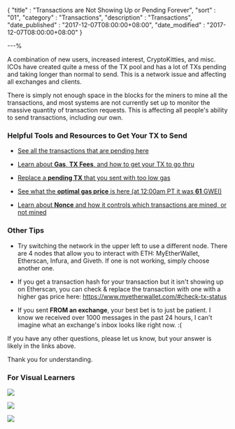 {
"title"       : "Transactions are Not Showing Up or Pending Forever",
"sort"        : "01",
"category"    : "Transactions",
"description" : "Transactions",
"date_published" : "2017-12-07T08:00:00+08:00",
"date_modified"  : "2017-12-07T08:00:00+08:00"
}

---%


A combination of new users, increased interest, CryptoKitties, and misc. ICOs have created quite a mess of the TX pool and has a lot of TXs pending and taking longer than normal to send. This is a network issue and affecting all exchanges and clients.

There is simply not enough space in the blocks for the miners to mine all the transactions, and most systems are not currently set up to monitor the massive quantity of transaction requests. This is affecting all people's ability to send transactions, including our own.

### Helpful Tools and Resources to Get Your TX to Send

*  [See all the transactions that are pending here](https://etherscan.io/txsPending)

*  [Learn about **Gas**, **TX Fees**, and how to get your TX to go thru](https://myetherwallet.github.io/knowledge-base/gas/what-is-gas-ethereum.html) 

*  [Replace a **pending TX** that you sent with too low gas](https://myetherwallet.github.io/knowledge-base/transactions/check-status-of-ethereum-transaction.html)

*  [See what the **optimal gas price** is here (at 12:00am PT it was **61** GWEI)](https://ethgasstation.info/)            

*  [Learn about **Nonce** and how it controls which transactions are mined, or not mined](https://myetherwallet.github.io/knowledge-base/transactions/what-is-nonce.html)
            

### Other Tips

*  Try switching the network in the upper left to use a different node. There are 4 nodes that allow you to interact with ETH: MyEtherWallet, Etherscan, Infura, and Giveth. If one is not working, simply choose another one.

*  If you get a transaction hash for your transaction but it isn't showing up on Etherscan, you can check & replace the transaction with one with a higher gas price here: https://www.myetherwallet.com/#check-tx-status 

*  If you sent **FROM an exchange**, your best bet is to just be patient. I know we received over 1000 messages in the past 24 hours, I can't imagine what an exchange's inbox looks like right now. :(

If you have any other questions, please let us know, but your answer is likely in the links above.

Thank you for understanding.

### For Visual Learners

![](../images/transactions/txpool_01.jpg)

![](../images/transactions/txpool_02.jpg)

![](../images/tx_pool_infographic.png)